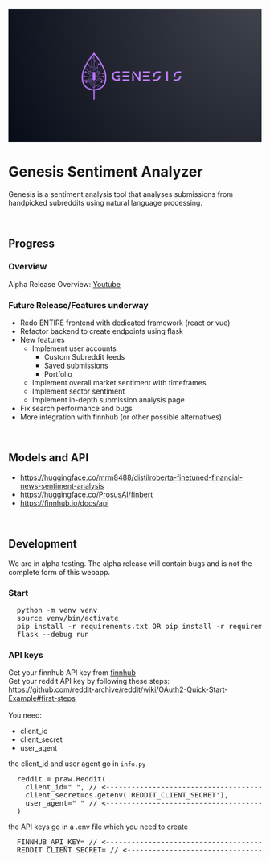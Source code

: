 ![Alt Text](Readme/logo1.png)

# Genesis Sentiment Analyzer
Genesis is a sentiment analysis tool that analyses submissions from handpicked subreddits using natural language processing.

<br>

## Progress

### Overview
Alpha Release Overview: [Youtube](https://www.youtube.com/watch?v=UEvtx_zl0Gg&t=15)

### Future Release/Features underway
* Redo ENTIRE frontend with dedicated framework (react or vue)   
* Refactor backend to create endpoints using flask
* New features
  * Implement user accounts
    * Custom Subreddit feeds
    * Saved submissions
    * Portfolio
  * Implement overall market sentiment with timeframes
  * Implement sector sentiment
  * Implement in-depth submission analysis page
* Fix search performance and bugs
* More integration with finnhub (or other possible alternatives)

<br>

## Models and API
* https://huggingface.co/mrm8488/distilroberta-finetuned-financial-news-sentiment-analysis 
* https://huggingface.co/ProsusAI/finbert
* https://finnhub.io/docs/api

<br>

## Development
We are in alpha testing. The alpha release will contain bugs and is not the complete form of this webapp.

### Start
<pre>
  python -m venv venv
  source venv/bin/activate
  pip install -r requirements.txt OR pip install -r requirements_full.txt
  flask --debug run
</pre>

### API keys
Get your finnhub API key from [finnhub](https://finnhub.io/dashboard)
<br>
Get your reddit API key by following these steps: <br>https://github.com/reddit-archive/reddit/wiki/OAuth2-Quick-Start-Example#first-steps
<br><br>
You need: 
* client_id
* client_secret
* user_agent

the client_id and user agent go in `info.py`
<pre>
  reddit = praw.Reddit(
    client_id=" ", // <--------------------------------------HERE
    client_secret=os.getenv('REDDIT_CLIENT_SECRET'),
    user_agent=" " // <-------------------------------------------------HERE,
  )
</pre>

the API keys go in a .env file which you need to create
<pre>
  FINNHUB_API_KEY= // <-------------------------------------------------HERE
  REDDIT_CLIENT_SECRET= // <-------------------------------------------------HERE
</pre>
